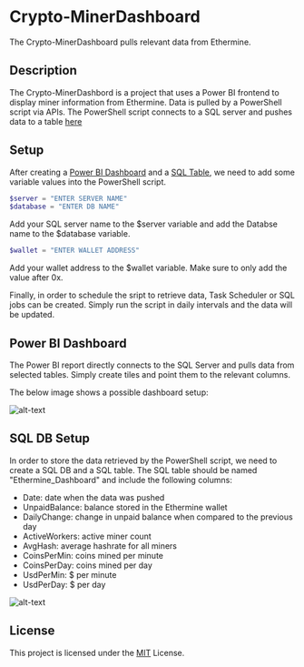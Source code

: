 # Crypto-MinerDashboard

The Crypto-MinerDashboard pulls relevant data from Ethermine.

## Description

The Crypto-MinerDashbord is a project that uses a Power BI frontend to display miner information from Ethermine. Data is pulled by a PowerShell script via APIs. The PowerShell script connects to a SQL server and pushes data to a table [here](#sql-db-setup)

## Setup

After creating a [Power BI Dashboard](#power-bi-dashboard) and a [SQL Table](#sql-db-setup), we need to add some variable values into the PowerShell script.

```powershell
$server = "ENTER SERVER NAME"
$database = "ENTER DB NAME"
````

Add your SQL server name to the $server variable and add the Databse name to the $database variable.

````powershell
$wallet = "ENTER WALLET ADDRESS"
````

Add your wallet address to the $wallet variable. Make sure to only add the value after 0x.

Finally, in order to schedule the sript to retrieve data, Task Scheduler or SQL jobs can be created. Simply run the script in daily intervals and the data will be updated.

## Power BI Dashboard

The Power BI report directly connects to the SQL Server and pulls data from selected tables. Simply create tiles and point them to the relevant columns.

The below image shows a possible dashboard setup:

![alt-text](pictures/PowerBI.png "Power BI Dashboard Example")

## SQL DB Setup

In order to store the data retrieved by the PowerShell script, we need to create a SQL DB and a SQL table. The SQL table should be named "Ethermine_Dashboard" and include the following columns:

- Date: date when the data was pushed
- UnpaidBalance: balance stored in the Ethermine wallet
- DailyChange: change in unpaid balance when compared to the previous day
- ActiveWorkers: active miner count
- AvgHash: average hashrate for all miners
- CoinsPerMin: coins mined per minute
- CoinsPerDay: coins mined per day
- UsdPerMin: $ per minute
- UsdPerDay: $ per day

![alt-text](pictures/SqlTable.png "SQL Table Example")

## License

This project is licensed under the [MIT](LICENSE.md) License.
